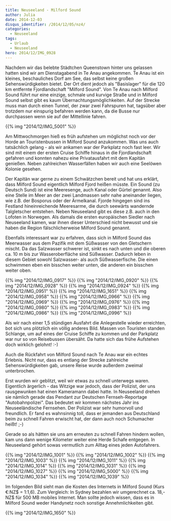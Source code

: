 ```yaml
---
title: Neuseeland - Milford Sound
author: Julia
date: 2014-12-03
disqus_identifier: /2014/12/05/nz4/
categories:
  - Neuseeland
tags:
  - Urlaub
  - Neuseeland
hero: 2014/12/IMG_0928
---
```


Nachdem wir das belebte Städtchen Queenstown hinter uns gelassen hatten sind wir am Dienstagabend in Te Anau angekommen. <!--more--> Te Anau ist ein kleines, beschauliches Dorf am See, das selbst keine großen Sehenswürdigkeiten bietet. Der Ort dient jedoch als "Basislager" für die 120 km entfernte Fjordlandschaft "Milford Sound". Von Te Anau nach Milford Sound führt nur eine einzige, schmale und kurvige Straße und in Milford Sound selbst gibt es kaum Übernachtungsmöglichkeiten. Auf der Strecke muss man durch einen Tunnel, der zwar zwei Fahrspuren hat, tagsüber aber trotzdem nur einspurig befahren werden kann, da die Busse nur durchpassen wenn sie auf der Mittellinie fahren.

{{% img "2014/12/IMG_5001" %}}

Am Mittwochmorgen hieß es früh aufstehen um möglichst noch vor der Horde an Touristenbussen in Milford Sound anzukommen. Was uns auch tatsächlich gelang - als wir ankamen war der Parkplatz noch fast leer. Wir sind mit einem der ersten Cruise Schiffe hinaus in die Fjordlandschaft gefahren und konnten nahezu eine Privatausfahrt mit dem Kapitän genießen. Neben zahlreichen Wasserfällen haben wir auch eine Seelöwen Kolonie gesehen.

Der Kapitän war gerne zu einem Schwätzchen bereit und hat uns erklärt, dass Milford Sound 
eigentlich Milford Fjord heißen müsste. Ein Sound (zu Deutsch Sund) ist eine Meeresenge, auch Kanal oder Gürtel genannt. Also eine Stelle im Meer an der zwei Landmassen sehr nahe aneinander liegen, wie z.B. der Bosporus oder der Ärmelkanal. Fjorde hingegen sind ins Festland hineinreichende Meeresarme, die durch seewärts wandernde Talgletscher entstehen. Neben Neuseeland gibt es diese z.B. auch in den Lofoten in Norwegen. Als damals die ersten europäischen Siedler nach Neuseeland kamen, war ihnen dieser Unterschied nicht bewusst und sie haben die Region fälschlicherweise Milford Sound genannt.

Ebenfalls interessant war zu erfahren, dass sich in Milford Sound das Meerwasser aus dem Pazifik mit dem Süßwasser von den Gletschern mischt. Da das Salzwasser schwerer ist, sinkt es nach unten und die oberen ca. 10 m bis zur Wasseroberfläche sind Süßwasser. Dadurch leben in diesem Gebiet sowohl Salzwasser- als auch Süßwasserfische. Die einen schwimmen eben ein bisschen weiter unten, die anderen ein bisschen weiter oben.

{{% img "2014/12/IMG_0917" %}}
{{% img "2014/12/IMG_0920" %}}
{{% img "2014/12/IMG_0928" %}}
{{% img "2014/12/IMG_0924" %}}
{{% img "2014/12/IMG_0951" %}}
{{% img "2014/12/IMG_1651" %}}
{{% img "2014/12/IMG_0958" %}}
{{% img "2014/12/IMG_0966" %}}
{{% img "2014/12/IMG_0969" %}}
{{% img "2014/12/IMG_0976" %}}
{{% img "2014/12/IMG_0980" %}}
{{% img "2014/12/IMG_0983" %}}
{{% img "2014/12/IMG_0986" %}}
{{% img "2014/12/IMG_0996" %}}


Als wir nach einer 1,5 stündigen Ausfahrt die Anlegestelle wieder erreichten, bot sich uns plötzlich ein völlig anderes Bild. Massen von Touristen standen Schlange, um auf eines der Cruise Schiffe zu kommen und der Parkplatz war nur so von Reisebussen übersäht. Da hatte sich das frühe Aufstehen doch wirklich gelohnt! :-)

Auch die Rückfahrt von Milford Sound nach Te Anau war ein echtes Erlebnis. Nicht nur, dass es entlang der Strecke zahlreiche Sehenswürdigkeiten gab, unsere Reise wurde außerdem zweimal unterbrochen. 

Erst wurden wir geblitzt, weil wir etwas zu schnell unterwegs waren. Eigentlich ärgerlich -  das Witzige war jedoch, dass der Polizist, der uns rausgewunken hat einen Kameramann dabei hatte. In Neuseeland drehen sie nämlich gerade das Pendant zur Deutschen Fernseh-Reportage "Autobahnpolizei". Das bedeutet wir kommen nächstes Jahr ins Neuseeländische Fernsehen. Der Polizist war sehr humorvoll und freundlich. Er fand es wahnsinnig toll, dass er jemanden aus Deutschland beim zu schnell Fahren erwischt hat, der dann auch noch Schumacher heißt! ;-)

Gerade so als hätten sie uns am erneuten zu schnell Fahren hindern wollen, kam uns dann wenige Kilometer weiter eine Herde Schafe entgegen. In Neuseeland gehört sowas vermutlich zum Alltag eines jeden Autofahrers. 

{{% img "2014/12/IMG_1001" %}}
{{% img "2014/12/IMG_1002" %}}
{{% img "2014/12/IMG_1003" %}}
{{% img "2014/12/IMG_1011" %}}
{{% img "2014/12/IMG_1014" %}}
{{% img "2014/12/IMG_1031" %}}
{{% img "2014/12/IMG_1027" %}}
{{% img "2014/12/IMG_5000" %}}
{{% img "2014/12/IMG_1034" %}}
{{% img "2014/12/IMG_1039" %}}


Im folgenden Bild sieht man die Kosten des Internets in Milford Sound (Kurs €:NZ$ = 1:1,6).
Zum Vergleich: In Sydney bezahlen wir umgerechnet ca. 18,- NZ$ für 500 MB mobiles Internet. Man sollte jedoch wissen, dass es in Milford Sound weder Handynetz noch sonstige Annehmlichkeiten gibt.

{{% img "2014/12/IMG_1650" %}}

